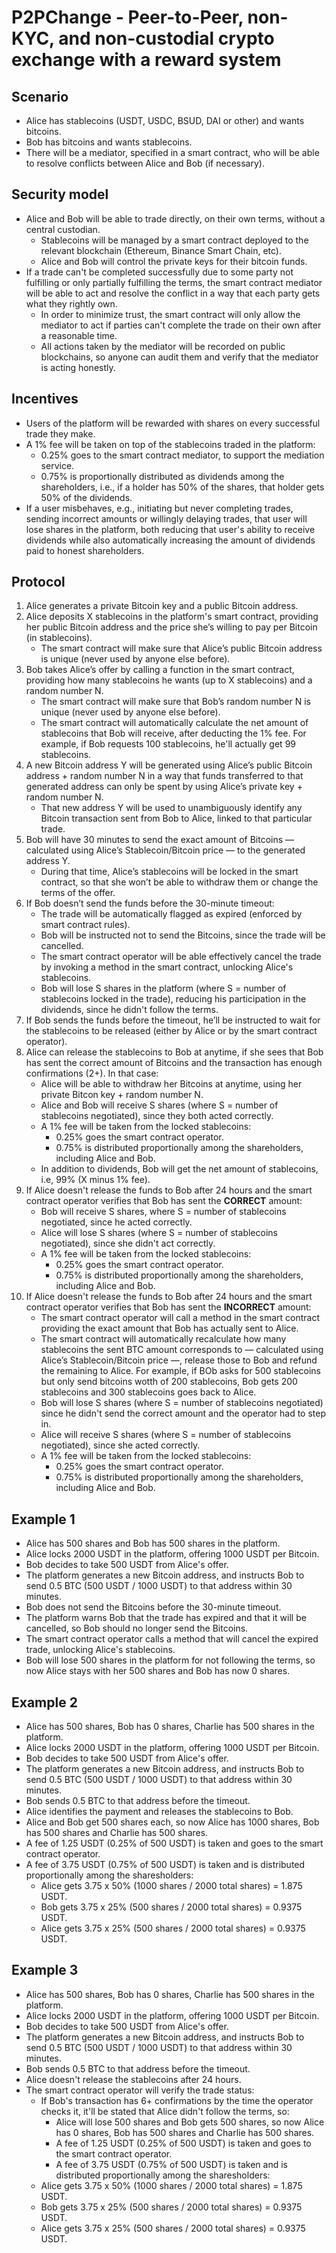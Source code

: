 # P2PChange - Peer-to-Peer, non-KYC, and non-custodial crypto exchange with a reward system

## Scenario
* Alice has stablecoins (USDT, USDC, BSUD, DAI or other) and wants bitcoins.
* Bob has bitcoins and wants stablecoins.
* There will be a mediator, specified in a smart contract, who will be able to resolve conflicts between Alice and Bob (if necessary).

## Security model
* Alice and Bob will be able to trade directly, on their own terms, without a central custodian.
  - Stablecoins will be managed by a smart contract deployed to the relevant blockchain (Ethereum, Binance Smart Chain, etc).
  - Alice and Bob will control the private keys for their bitcoin funds.
* If a trade can't be completed successfully due to some party not fulfilling or only partially fulfilling the terms, the smart contract mediator will be able to act and resolve the conflict in a way that each party gets what they rightly own.
  - In order to minimize trust, the smart contract will only allow the mediator to act if parties can't complete the trade on their own after a reasonable time.
  - All actions taken by the mediator will be recorded on public blockchains, so anyone can audit them and verify that the mediator is acting honestly.

## Incentives
* Users of the platform will be rewarded with shares on every successful trade they make.
* A 1% fee will be taken on top of the stablecoins traded in the platform:
    - 0.25% goes to the smart contract mediator, to support the mediation service.
    - 0.75% is proportionally distributed as dividends among the shareholders, i.e., if a holder has 50% of the shares, that holder gets 50% of the dividends.
* If a user misbehaves, e.g., initiating but never completing trades, sending incorrect amounts or willingly delaying trades, that user will lose shares in the platform, both reducing that user's ability to receive dividends while also automatically  increasing the amount of dividends paid to honest shareholders. 

## Protocol
 1. Alice generates a private Bitcoin key and a public Bitcoin address.
 2. Alice deposits X stablecoins in the platform's smart contract, providing her public Bitcoin address and the price she’s willing to pay per Bitcoin (in stablecoins).
    - The smart contract will make sure that Alice’s public Bitcoin address is unique (never used by anyone else before).
 3. Bob takes Alice’s offer by calling a function in the smart contract, providing how many stablecoins he wants (up to X stablecoins) and a random number N.
    - The smart contract will make sure that Bob’s random number N is unique (never used by anyone else before).
    - The smart contract will automatically calculate the net amount of stablecoins that Bob will receive, after deducting the 1% fee. For example, if Bob requests 100 stablecoins, he'll actually get 99 stablecoins.
 4. A new Bitcoin address Y will be generated using Alice’s public Bitcoin address + random number N in a way that funds transferred to that generated address can only be  spent by using Alice’s private key + random number N.
    - That new address Y will be used to unambiguously identify any Bitcoin transaction sent from Bob to Alice, linked to that particular trade.
 5. Bob will have 30 minutes to send the exact amount of Bitcoins — calculated using Alice’s Stablecoin/Bitcoin price — to the generated address Y.
    - During that time, Alice’s stablecoins will be locked in the smart contract, so that she won’t be able to withdraw them or change the terms of the offer.
 6. If Bob doesn’t send the funds before the 30-minute timeout:
    - The trade will be automatically flagged as expired (enforced by smart contract rules).
    - Bob will be instructed not to send the Bitcoins, since the trade will be cancelled.
    - The smart contract operator will be able effectively cancel the trade by invoking a method in the smart contract, unlocking Alice's stablecoins.
    - Bob will lose S shares in the platform (where S = number of stablecoins locked in the trade), reducing his participation in the dividends, since he didn't follow the terms.
 7. If Bob sends the funds before the timeout, he’ll be instructed to wait for the stablecoins to be released (either by Alice or by the smart contract operator).
 8. Alice can release the stablecoins to Bob at anytime, if she sees that Bob has sent the correct amount of Bitcoins and the transaction has enough confirmations (2+). In that case:
    - Alice will be able to withdraw her Bitcoins at anytime, using her private Bitcon key + random number N.
    - Alice and Bob will receive S shares (where S = number of stablecoins negotiated), since they both acted correctly.
    - A 1% fee will be taken from the locked stablecoins:
      * 0.25% goes the smart contract operator.
      * 0.75% is distributed proportionally among the shareholders, including Alice and Bob.
    - In addition to dividends, Bob will get the net amount of stablecoins, i.e, 99% (X minus 1% fee).
 9. If Alice doesn't release the funds to Bob after 24 hours and the smart contract operator verifies that Bob has sent the **CORRECT** amount:
    - Bob will receive S shares, where S = number of stablecoins negotiated, since he acted correctly.
    - Alice will lose S shares (where S = number of stablecoins negotiated), since she didn't act correctly.
    - A 1% fee will be taken from the locked stablecoins:
      * 0.25% goes the smart contract operator.
      * 0.75% is distributed proportionally among the shareholders, including Alice and Bob.
10. If Alice doesn't release the funds to Bob after 24 hours and the smart contract operator verifies that Bob has sent the **INCORRECT** amount:
    - The smart contract operator will call a method in the smart contract providing the exact amount that Bob has actually sent to Alice.
    - The smart contract will automatically recalculate how many stablecoins the sent BTC amount corresponds to — calculated using Alice’s Stablecoin/Bitcoin price —, release those to Bob and refund the remaining to Alice. For example, if BOb asks for 500 stablecoins but only send bitcoins wotth of 200 stablecoins, Bob gets 200 stablecoins and 300 stablecoins goes back to Alice.
    - Bob will lose S shares (where S = number of stablecoins negotiated) since he didn't send the correct amount and the operator had to step in.
    - Alice will receive S shares (where S = number of stablecoins negotiated), since she acted correctly.
    - A 1% fee will be taken from the locked stablecoins:
      * 0.25% goes the smart contract operator.
      * 0.75% is distributed proportionally among the shareholders, including Alice and Bob.


## Example 1
* Alice has 500 shares and Bob has 500 shares in the platform.
* Alice locks 2000 USDT in the platform, offering 1000 USDT per Bitcoin.
* Bob decides to take 500 USDT from Alice's offer.
* The platform generates a new Bitcoin address, and instructs Bob to send 0.5 BTC (500 USDT / 1000 USDT) to that address within 30 minutes.
* Bob does not send the Bitcoins before the 30-minute timeout.
* The platform warns Bob that the trade has expired and that it will be cancelled, so Bob should no longer send the Bitcoins.
* The smart contract operator calls a method that will cancel the expired trade, unlocking Alice's stablecoins.
* Bob will lose 500 shares in the platform for not following the terms, so now Alice stays with her 500 shares and Bob has now 0 shares.

## Example 2
* Alice has 500 shares, Bob has 0 shares, Charlie has 500 shares in the platform.
* Alice locks 2000 USDT in the platform, offering 1000 USDT per Bitcoin.
* Bob decides to take 500 USDT from Alice's offer.
* The platform generates a new Bitcoin address, and instructs Bob to send 0.5 BTC (500 USDT / 1000 USDT) to that address within 30 minutes.
* Bob sends 0.5 BTC to that address before the timeout.
* Alice identifies the payment and releases the stablecoins to Bob.
* Alice and Bob get 500 shares each, so now Alice has 1000 shares, Bob has 500 shares and Charlie has 500 shares.
* A fee of 1.25 USDT (0.25% of 500 USDT) is taken and goes to the smart contract operator.
* A fee of 3.75 USDT (0.75% of 500 USDT) is taken and is distributed proportionally among the sharesholders:
  - Alice gets 3.75 x 50% (1000 shares / 2000 total shares) = 1.875 USDT.
  - Bob gets 3.75 x 25% (500 shares / 2000 total shares) = 0.9375 USDT.
  - Alice gets 3.75 x 25% (500 shares / 2000 total shares) = 0.9375 USDT.
  
## Example 3
* Alice has 500 shares, Bob has 0 shares, Charlie has 500 shares in the platform.
* Alice locks 2000 USDT in the platform, offering 1000 USDT per Bitcoin.
* Bob decides to take 500 USDT from Alice's offer.
* The platform generates a new Bitcoin address, and instructs Bob to send 0.5 BTC (500 USDT / 1000 USDT) to that address within 30 minutes.
* Bob sends 0.5 BTC to that address before the timeout.
* Alice doesn't release the stablecoins after 24 hours.
* The smart contract operator will verify the trade status:
  - If Bob's transaction has 6+ confirmations by the time the operator checks it, it'll be stated that Alice didn't follow the terms, so:
    * Alice will lose 500 shares and Bob gets 500 shares, so now Alice has 0 shares, Bob has 500 shares and Charlie has 500 shares.
    * A fee of 1.25 USDT (0.25% of 500 USDT) is taken and goes to the smart contract operator.  
    * A fee of 3.75 USDT (0.75% of 500 USDT) is taken and is distributed proportionally among the sharesholders:
  -  Alice gets 3.75 x 50% (1000 shares / 2000 total shares) = 1.875 USDT.
  - Bob gets 3.75 x 25% (500 shares / 2000 total shares) = 0.9375 USDT.
  - Alice gets 3.75 x 25% (500 shares / 2000 total shares) = 0.9375 USDT.
  

